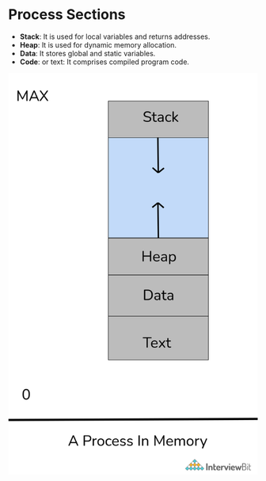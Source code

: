 # Process Sections

- **Stack**: It is used for local variables and returns addresses. 
- **Heap**: It is used for dynamic memory allocation.
- **Data**: It stores global and static variables.
- **Code**: or text: It comprises compiled program code.

![img.png](sections.png)
